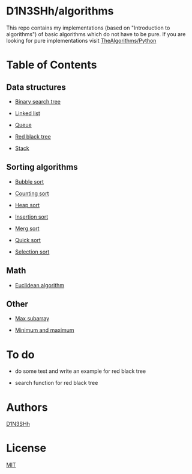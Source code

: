# D1N3SHh/algorithms

This repo contains my implementations (based on "Introduction to algorithms") of basic algorithms which do not have to be pure.
If you are looking for pure implementations visit [TheAlgorithms/Python](https://github.com/TheAlgorithms/Python)


# Table of Contents


## Data structures
* [Binary search tree](https://github.com/D1N3SHh/algorithms/blob/master/data_structures/binary_search_tree.py)

* [Linked list](https://github.com/D1N3SHh/algorithms/blob/master/data_structures/linked_list.py)

* [Queue](https://github.com/D1N3SHh/algorithms/blob/master/data_structures/queue.py)

* [Red black tree](https://github.com/D1N3SHh/algorithms/blob/master/data_structures/red_black_tree.py)

* [Stack](https://github.com/D1N3SHh/algorithms/blob/master/data_structures/stack.py)


## Sorting algorithms
* [Bubble sort](https://github.com/D1N3SHh/algorithms/blob/master/sorting_algorithms/bubble_sort.py)

* [Counting sort](https://github.com/D1N3SHh/algorithms/blob/master/sorting_algorithms/counting_sort.py)

* [Heap sort](https://github.com/D1N3SHh/algorithms/blob/master/sorting_algorithms/heap_sort.py)

* [Insertion sort](https://github.com/D1N3SHh/algorithms/blob/master/sorting_algorithms/insertion_sort.py)

* [Merg sort](https://github.com/D1N3SHh/algorithms/blob/master/sorting_algorithms/merg_sort.py)

* [Quick sort](https://github.com/D1N3SHh/algorithms/blob/master/sorting_algorithms/quick_sort.py)

* [Selection sort](https://github.com/D1N3SHh/algorithms/blob/master/sorting_algorithms/selection_sort.py)


## Math
* [Euclidean algorithm](https://github.com/D1N3SHh/algorithms/blob/master/math/euclidean_algorithm.py)


## Other
* [Max subarray](https://github.com/D1N3SHh/algorithms/blob/master/other/max_subarray.py)

* [Minimum and maximum](https://github.com/D1N3SHh/algorithms/blob/master/other/minimum_and_maximum.py)


# To do
* do some test and write an example for red black tree

* search function for red black tree


# Authors
[D1N3SHh](https://github.com/D1N3SHh)


# License
[MIT](https://github.com/D1N3SHh/algorithms/blob/master/LICENSE)
